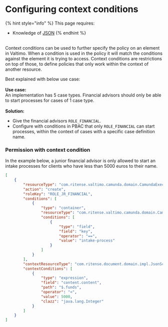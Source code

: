 # Configuring context conditions

{% hint style="info" %}
This page requires:

* Knowledge of [JSON](https://www.json.org/)
{% endhint %}

\
Context conditions can be used to further specify the policy on an element in Valtimo. When a condition is used in the policy it will match the conditions against the element it is trying to access. Context conditions are restrictions on top of those, to define policies that only work within the context of another resource.

Best explained with below use case:\
\
**Use case:**\
An implementation has 5 case types. Financial advisors should only be able to start processes for cases of 1 case type.\
\
**Solution:**

* Give the financial advisors `ROLE_FINANCIAL`.
* Configure with conditions in PBAC that only `ROLE_FINANCIAL` can start processes, within the context of cases with a specific case definition name.

### Permission with context condition

In the example below, a junior financial advisor is only allowed to start an intake processes for clients who have less than 5000 euros to their name.

```json
[
    {
        "resourceType": "com.ritense.valtimo.camunda.domain.CamundaExecution",
        "action": "create",
        "roleKey": "ROLE_JR_FINANCIAL",
        "conditions": [
            {
                "type": "container",
                "resourceType": "com.ritense.valtimo.camunda.domain.CamundaProcessDefinition",
                "conditions": [
                    {
                        "type": "field",
                        "field": "key",
                        "operator": "==",
                        "value": "intake-process"
                    }
                ]
            }
        ],
        "contextResourceType": "com.ritense.document.domain.impl.JsonSchemaDocument",
        "contextConditions": [
            {
                "type": "expression",
                "field": "content.content",
                "path": "$.funds",
                "operator": "<",
                "value": 5000,
                "clazz": "java.lang.Integer"
            }
        ]
    }
]
```



###
